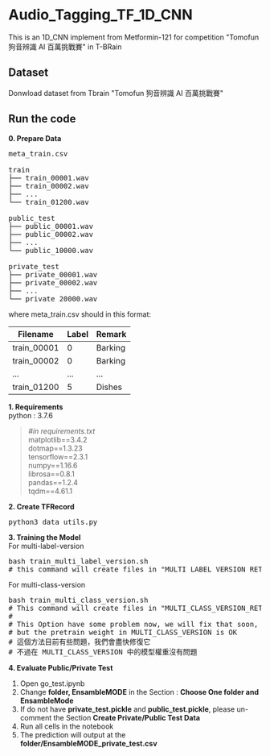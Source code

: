 # Audio_Tagging_TF_1D_CNN
This is an 1D_CNN implement from Metformin-121 for competition "Tomofun 狗音辨識 AI 百萬挑戰賽" in T-BRain

## Dataset
Donwload dataset from Tbrain "Tomofun 狗音辨識 AI 百萬挑戰賽"

## Run the code
**0. Prepare Data**
<pre>
meta_train.csv

train
├── train_00001.wav
├── train_00002.wav
├── ...
└── train_01200.wav

public_test
├── public_00001.wav
├── public_00002.wav
├── ...
└── public_10000.wav

private_test
├── private_00001.wav
├── private_00002.wav
├── ...
└── private_20000.wav
</pre>

where meta_train.csv should in this format:

| Filename  | Label | Remark |
| - | - | - |
| train_00001  | 0  | Barking |
| train_00002  | 0  | Barking |
| ... | ... | ... |
| train_01200  | 5  | Dishes |

**1. Requirements**<br>
python : 3.7.6
>*#in requirements.txt*<br>
>matplotlib==3.4.2<br>
>dotmap==1.3.23<br>
>tensorflow==2.3.1<br>
>numpy==1.16.6<br>
>librosa==0.8.1<br>
>pandas==1.2.4<br>
>tqdm==4.61.1<br>

**2. Create TFRecord**<br>
<pre>
python3 data_utils.py
</pre>

**3. Training the Model**<br>
For multi-label-version
<pre>
bash train_multi_label_version.sh
# this command will create files in "MULTI_LABEL_VERSION_RETRAIN"
</pre>

For multi-class-version
<pre>
bash train_multi_class_version.sh
# This command will create files in "MULTI_CLASS_VERSION_RETRAIN"
# 
# This Option have some problem now, we will fix that soon,
# but the pretrain weight in MULTI_CLASS_VERSION is OK
# 這個方法目前有些問題，我們會盡快修復它
# 不過在 MULTI_CLASS_VERSION 中的模型權重沒有問題
</pre>

**4. Evaluate Public/Private Test** <br>
1. Open go_test.ipynb
2. Change **folder, EnsambleMODE** in the Section : **Choose One folder and EnsambleMode**
3. If do not have **private_test.pickle** and **public_test.pickle**, please un-comment the Section **Create Private/Public Test Data**
4. Run all cells in the notebook
5. The prediction will output at the **folder/EnsambleMODE_private_test.csv**

